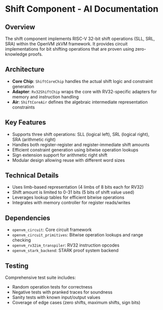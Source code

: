 # Shift Component - AI Documentation

## Overview
The shift component implements RISC-V 32-bit shift operations (SLL, SRL, SRA) within the OpenVM zkVM framework. It provides circuit implementations for bit shifting operations that are proven using zero-knowledge proofs.

## Architecture
- **Core Chip**: `ShiftCoreChip` handles the actual shift logic and constraint generation
- **Adapter**: `Rv32ShiftChip` wraps the core with RV32-specific adapters for memory and instruction handling
- **Air**: `ShiftCoreAir` defines the algebraic intermediate representation constraints

## Key Features
- Supports three shift operations: SLL (logical left), SRL (logical right), SRA (arithmetic right)
- Handles both register-register and register-immediate shift amounts
- Efficient constraint generation using bitwise operation lookups
- Sign extension support for arithmetic right shift
- Modular design allowing reuse with different word sizes

## Technical Details
- Uses limb-based representation (4 limbs of 8 bits each for RV32)
- Shift amount is limited to 0-31 bits (5 bits of shift value used)
- Leverages lookup tables for efficient bitwise operations
- Integrates with memory controller for register reads/writes

## Dependencies
- `openvm_circuit`: Core circuit framework
- `openvm_circuit_primitives`: Bitwise operation lookups and range checking
- `openvm_rv32im_transpiler`: RV32 instruction opcodes
- `openvm_stark_backend`: STARK proof system backend

## Testing
Comprehensive test suite includes:
- Random operation tests for correctness
- Negative tests with pranked traces for soundness
- Sanity tests with known input/output values
- Coverage of edge cases (zero shifts, maximum shifts, sign bits)